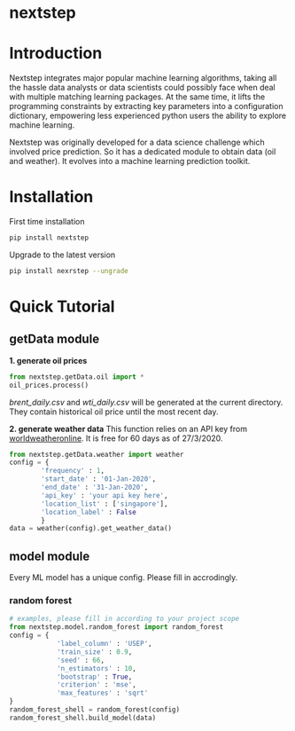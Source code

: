 # nextstep

# Introduction
Nextstep integrates major popular machine learning algorithms, taking all the hassle data analysts or data scientists could possibly face when deal with multiple matching learning packages. At the same time, it lifts the programming constraints by extracting key parameters into a configuration dictionary, empowering less experienced python users the ability to explore machine learning. 

Nextstep was originally developed for a data science challenge which involved price prediction. So it has a dedicated module to obtain data (oil and weather). It evolves into a machine learning prediction toolkit.

# Installation
First time installation
```bash
pip install nextstep
```
Upgrade to the latest version
```bash
pip install nexrstep --ungrade
```
# Quick Tutorial
## getData module
**1. generate oil prices**
```python
from nextstep.getData.oil import *
oil_prices.process()
```
*brent_daily.csv* and *wti_daily.csv* will be generated at the current directory. They contain historical oil price until the most recent day.

**2. generate weather data**
This function relies on an API key from [worldweatheronline](https://www.worldweatheronline.com/developer/). It is free for 60 days as of 27/3/2020.
```python
from nextstep.getData.weather import weather
config = {
		'frequency' : 1,
		'start_date' : '01-Jan-2020',
		'end_date' : '31-Jan-2020',
		'api_key' : 'your api key here',
		'location_list' : ['singapore'],
		'location_label' : False
		}
data = weather(config).get_weather_data()
```
## model module
Every ML model has a unique config. Please fill in accrodingly.
### random forest
```python
# examples, please fill in according to your project scope
from nextstep.model.random_forest import random_forest
config = {
            'label_column' : 'USEP',
            'train_size' : 0.9,
            'seed' : 66,
            'n_estimators' : 10,
            'bootstrap' : True,
            'criterion' : 'mse',
            'max_features' : 'sqrt'
}
random_forest_shell = random_forest(config)
random_forest_shell.build_model(data)
```